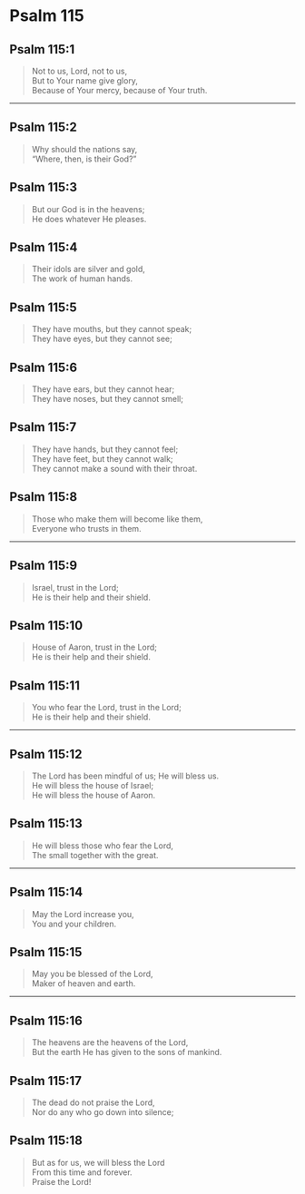 # Psalm 115

## Psalm 115:1

> Not to us, Lord, not to us,  
> But to Your name give glory,  
> Because of Your mercy, because of Your truth.

---

## Psalm 115:2

> Why should the nations say,  
> “Where, then, is their God?”

## Psalm 115:3

> But our God is in the heavens;  
> He does whatever He pleases.

## Psalm 115:4

> Their idols are silver and gold,  
> The work of human hands.

## Psalm 115:5

> They have mouths, but they cannot speak;  
> They have eyes, but they cannot see;

## Psalm 115:6

> They have ears, but they cannot hear;  
> They have noses, but they cannot smell;

## Psalm 115:7

> They have hands, but they cannot feel;  
> They have feet, but they cannot walk;  
> They cannot make a sound with their throat.

## Psalm 115:8

> Those who make them will become like them,  
> Everyone who trusts in them.

---

## Psalm 115:9

> Israel, trust in the Lord;  
> He is their help and their shield.

## Psalm 115:10

> House of Aaron, trust in the Lord;  
> He is their help and their shield.

## Psalm 115:11

> You who fear the Lord, trust in the Lord;  
> He is their help and their shield.

---

## Psalm 115:12

> The Lord has been mindful of us; He will bless us.  
> He will bless the house of Israel;  
> He will bless the house of Aaron.

## Psalm 115:13

> He will bless those who fear the Lord,  
> The small together with the great.

---

## Psalm 115:14

> May the Lord increase you,  
> You and your children.

## Psalm 115:15

> May you be blessed of the Lord,  
> Maker of heaven and earth.

---

## Psalm 115:16

> The heavens are the heavens of the Lord,  
> But the earth He has given to the sons of mankind.

## Psalm 115:17

> The dead do not praise the Lord,  
> Nor do any who go down into silence;

## Psalm 115:18

> But as for us, we will bless the Lord  
> From this time and forever.  
> Praise the Lord!
